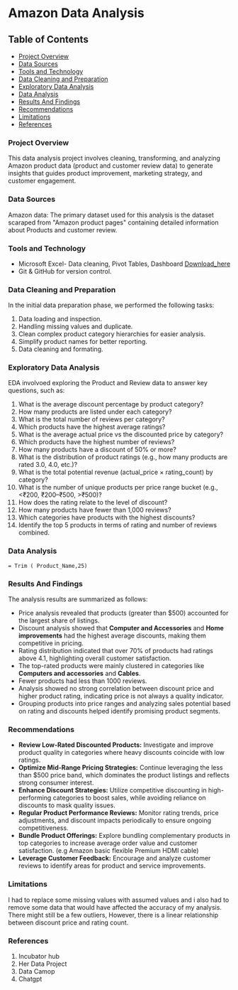 # Amazon Data Analysis

## Table of Contents

- [Project Overview](#project-overview)
- [Data Sources](#data-sources)
- [Tools and Technology](#tools-and-technology)
- [Data Cleaning and Preparation](#data-cleaning-and-preparation)
- [Exploratory Data Analysis](#exploratory-data-analysis)
- [Data Analysis](#data-analysis)
- [Results And Findings](#results-and-findings)
- [Recommendations](#recommendations)
- [Limitations](#limitations)
- [References](#references)
  

### Project Overview
This data analysis project involves cleaning, transforming, and analyzing Amazon product data (product and customer review data) to generate insights that guides product improvement, marketing strategy, and customer engagement.

### Data Sources

Amazon data: The primary dataset used for this analysis is the dataset scaraped from "Amazon product pages" containing detailed information about Products and customer review.

### Tools and Technology

- Microsoft Excel- Data cleaning, Pivot Tables, Dashboard [Download_here](https//microsoft.com)
- Git & GitHub for version control.

### Data Cleaning and Preparation

In the initial data preparation phase, we performed the following tasks:
1. Data loading and inspection.
2. Handling missing values and duplicate.
3. Clean complex product category hierarchies for easier analysis.
4. Simplify product names for better reporting.
5. Data cleaning and formating.

### Exploratory Data Analysis
EDA involvoed exploring the Product and Review data to answer key questions, such as:
1. What is the average discount percentage by product category?
2. How many products are listed under each category?
3. What is the total number of reviews per category?
4. Which products have the highest average ratings?
5. What is the average actual price vs the discounted price by category?
6. Which products have the highest number of reviews?
7. How many products have a discount of 50% or more?
8. What is the distribution of product ratings (e.g., how many products are rated 3.0,
4.0, etc.)?
9. What is the total potential revenue (actual_price × rating_count) by category?
10. What is the number of unique products per price range bucket (e.g., <₹200,
₹200–₹500, >₹500)?
11. How does the rating relate to the level of discount?
12. How many products have fewer than 1,000 reviews?
13. Which categories have products with the highest discounts?
14. Identify the top 5 products in terms of rating and number of reviews combined.

### Data Analysis
``` Excel
= Trim ( Product_Name,25)
```

### Results And Findings

The analysis results are summarized as follows:
- Price analysis revealed that products (greater than $500) accounted for the largest share of listings.
- Discount analysis showed that **Computer and Accessories** and **Home improvements** had the highest average discounts, making them competitive in pricing.
- Rating distribution indicated that over 70% of products had ratings above 4.1, highlighting overall customer satisfaction.
- The top-rated products were mainly clustered in categories like **Computers and accessories** and **Cables**.
- Fewer products had less than 1000 reviews.
- Analysis showed no strong correlation between discount price and higher product rating, indicating price is not always a quality indicator.
- Grouping products into price ranges and analyzing sales potential based on rating and discounts helped identify promising product segments.

### Recommendations
- **Review Low-Rated Discounted Products:** Investigate and improve product quality in categories where heavy discounts coincide with low ratings.
- **Optimize Mid-Range Pricing Strategies:** Continue leveraging the less than $500 price band, which dominates the product listings and reflects strong consumer interest.
- **Enhance Discount Strategies:** Utilize competitive discounting in high-performing categories to boost sales, while avoiding reliance on discounts to mask quality issues.
- **Regular Product Performance Reviews:** Monitor rating trends, price adjustments, and discount impacts periodically to ensure ongoing competitiveness.
- **Bundle Product Offerings:** Explore bundling complementary products in top categories to increase average order value and customer satisfaction. (e.g Amazon basic flexible Premium HDMI cable)
- **Leverage Customer Feedback:** Encourage and analyze customer reviews to identify areas for product and service improvements.

### Limitations

I had to replace some missing values with assumed values and i also had to remove some data that would have affected the accuracy of my analysis. There might still be a few outliers, However, there is a linear relationship between discount price and rating count.

### References
1. Incubator hub
2. Her Data Project
3. Data Camop
4. Chatgpt
   





